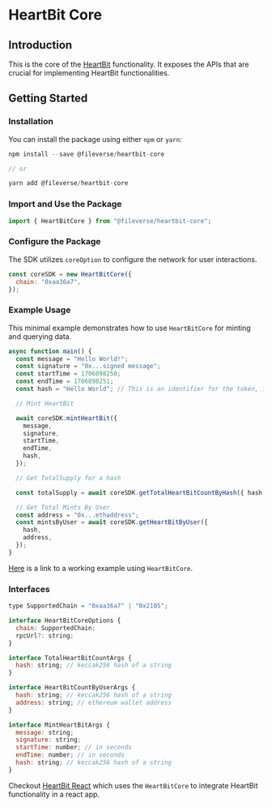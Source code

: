 # HeartBit Core

## Introduction

This is the core of the [HeartBit](https://github.com/fileverse/HeartBitSDK) functionality. It exposes the APIs that are crucial for implementing HeartBit functionalities.

## Getting Started

### Installation

You can install the package using either `npm` or `yarn`:

```javascript
npm install --save @fileverse/heartbit-core

// or

yarn add @fileverse/heartbit-core
```

### Import and Use the Package

```javascript
import { HeartBitCore } from "@fileverse/heartbit-core";
```

### Configure the Package

The SDK utilizes `coreOption` to configure the network for user interactions.

```javascript
const coreSDK = new HeartBitCore({
  chain: "0xaa36a7",
});
```

### Example Usage

This minimal example demonstrates how to use `HeartBitCore` for minting and querying data.

```javascript
async function main() {
  const message = "Hello World!";
  const signature = "0x...signed message";
  const startTime = 1706898250;
  const endTime = 1706898251;
  const hash = "Hello World"; // This is an identifier for the token, if this hash changes you mint a new token in that case

  // Mint HeartBit

  await coreSDK.mintHeartBit({
    message,
    signature,
    startTime,
    endTime,
    hash,
  });

  // Get TotalSupply for a hash

  const totalSupply = await coreSDK.getTotalHeartBitCountByHash({ hash });

  // Get Total Mints By User
  const address = "0x...ethaddress";
  const mintsByUser = await coreSDK.getHeartBitByUser({
    hash,
    address,
  });
}
```

[Here](https://codesandbox.io/p/devbox/heartbit-core-sdk-example-37h7hw) is a link to a working example using `HeartBitCore`.

### Interfaces

```javascript
type SupportedChain = "0xaa36a7" | "0x2105";

interface HeartBitCoreOptions {
  chain: SupportedChain;
  rpcUrl?: string;
}

interface TotalHeartBitCountArgs {
  hash: string; // keccak256 hash of a string
}

interface HeartBitCountByUserArgs {
  hash: string; // keccak256 hash of a string
  address: string; // ethereum wallet address
}

interface MintHeartBitArgs {
  message: string;
  signature: string;
  startTime: number; // in seconds
  endTime: number; // in seconds
  hash: string; // keccak256 hash of a string
}
```

Checkout [HeartBit React](https://github.com/fileverse/HeartBitSDK/edit/main/packages/heartbit-react) which uses the `HeartBitCore` to integrate HeartBit functionality in a react app.
